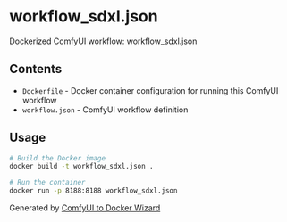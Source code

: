 # workflow_sdxl.json

Dockerized ComfyUI workflow: workflow_sdxl.json

## Contents

- `Dockerfile` - Docker container configuration for running this ComfyUI workflow
- `workflow.json` - ComfyUI workflow definition

## Usage

```bash
# Build the Docker image
docker build -t workflow_sdxl.json .

# Run the container
docker run -p 8188:8188 workflow_sdxl.json
```

Generated by [ComfyUI to Docker Wizard](undefined)
